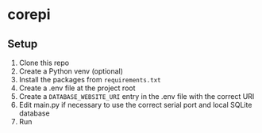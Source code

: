 # corepi

## Setup

1. Clone this repo
2. Create a Python venv (optional)
3. Install the packages from `requirements.txt`
4. Create a .env file at the project root
5. Create a `DATABASE_WEBSITE_URI` entry in the .env file with the correct URI
6. Edit main.py if necessary to use the correct serial port and local SQLite database
7. Run
